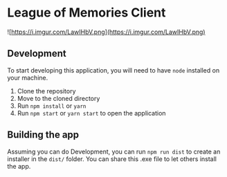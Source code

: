 # League of Memories Client

![https://i.imgur.com/LawIHbV.png](https://i.imgur.com/LawIHbV.png)

## Development

To start developing this application, you will need to have `node` installed on your machine.

1. Clone the repository
2. Move to the cloned directory
3. Run `npm install` or `yarn`
4. Run `npm start` or `yarn start` to open the application

## Building the app

Assuming you can do Development, you can run `npm run dist` to create an installer in the `dist/` folder. You can share this .exe file to let others install the app.
